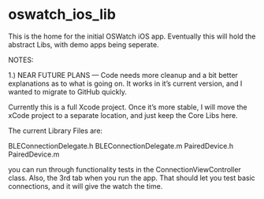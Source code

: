 oswatch_ios_lib
===============

This is the home for the initial OSWatch iOS app. Eventually this will hold the abstract Libs, with demo apps being seperate.


NOTES: 

1.) NEAR FUTURE PLANS — Code needs more cleanup and a bit better explanations as to what is going on. It works in it’s current version, and I wanted to migrate to GitHub quickly.

Currently this is a full Xcode project. Once it’s more stable, I will move the xCode project to a separate location, and just keep the Core Libs here. 

The current Library Files are:

BLEConnectionDelegate.h
BLEConnectionDelegate.m
PairedDevice.h
PairedDevice.m

you can run through functionality tests in the ConnectionViewController class. Also, the 3rd tab when you run the app. That should let you test basic connections, and it will give the watch the time. 